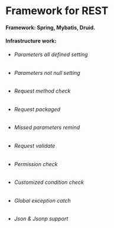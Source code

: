 # Framework for REST

#### Framework: Spring, Mybatis, Druid.

#### Infrastructure work: 

* ###### Parameters all defined setting
* ###### Parameters not null setting
* ###### Request method check
* ###### Request packaged
* ###### Missed parameters remind
* ###### Request validate
* ###### Permission check
* ###### Customized condition check
* ###### Global exception catch
* ###### Json & Jsonp support
